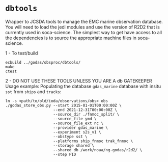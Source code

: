 # `dbtools`
Wrapper to JCSDA tools to manage the EMC marine observation database.
You will need to load the jedi modules and use the version of R2D2 that is
currently used in soca-science. The simplest way to get have access to all the dependencies
is to source the appropriate machine files in soca-science.

1 - To test/build
``` console
ecbuild ../godas/obsproc/dbtools/
make
ctest
```

2 - DO NOT USE THESE TOOLS UNLESS YOU ARE A db GATEKEEPER
Usage example: Populating the database `gdas_marine` database with insitu `sst` from `ships` and `tracks`:
``` console
ln -s <path/to/old/ioda/observations/obs> obs
./godas_store_obs.py --start 2015-01-01T00:00:00Z \
                     --end 2021-12-31T00:00:00Z \
                     --source_dir ./fnmoc_split/ \
                     --source_file ymd \
                     --source_file_ext nc \
                     --provider gdas_marine \
                     --experiment s2s_v1 \
                     --obstype sst \
                     --platforms ship_fnmoc trak_fnmoc \
                     --storage shared \
                     --shared_db /work/noaa/ng-godas/r2d2/ \
                     --step P1D
```
